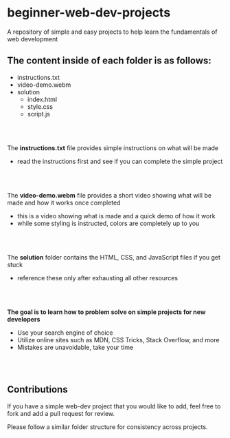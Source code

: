 
# beginner-web-dev-projects

A repository of simple and easy projects to help learn the fundamentals of web development

## The content inside of each folder is as follows:
- instructions.txt
- video-demo.webm
- solution
    - index.html
    - style.css
    - script.js

<br><br>

The **instructions.txt** file provides simple instructions on what will be made  
- read the instructions first and see if you can complete the simple project  

<br><br>

The **video-demo.webm** file provides a short video showing what will be made and how it works once completed  
- this is a video showing what is made and a quick demo of how it work
- while some styling is instructed, colors are completely up to you

<br><br>

The **solution** folder contains the HTML, CSS, and JavaScript files if you get stuck  
- reference these only after exhausting all other resources

<br><br>

**The goal is to learn how to problem solve on simple projects for new developers**  
- Use your search engine of choice
- Utilize online sites such as MDN, CSS Tricks, Stack Overflow, and more
- Mistakes are unavoidable, take your time

<br><br>

## Contributions
If you have a simple web-dev project that you would like to add, feel free to fork and add a pull request for review.
  
Please follow a similar folder structure for consistency across projects.
